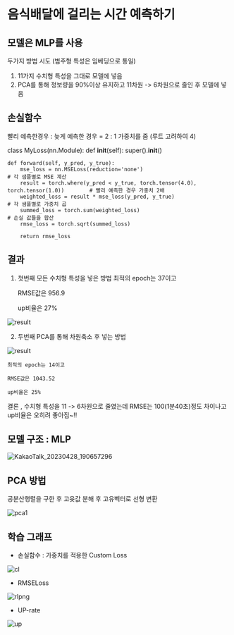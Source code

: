 
# 음식배달에 걸리는 시간 예측하기
## 모델은 MLP를 사용

두가지 방법 시도 (범주형 특성은 임베딩으로 통일)
1. 11가지 수치형 특성을 그대로 모델에 넣음
2. PCA를 통해 정보량을 90%이상 유지하고 11차원 -> 6차원으로 줄인 후 모델에 넣음

## 손실함수
빨리 예측한경우 : 늦게 예측한 경우 = 2 : 1 가중치를 줌 (루트 고려하여 4)

class MyLoss(nn.Module):
    def __init__(self):
        super().__init__()

    def forward(self, y_pred, y_true):
        mse_loss = nn.MSELoss(reduction='none')                                            # 각 샘플별로 MSE 계산
        result = torch.where(y_pred < y_true, torch.tensor(4.0), torch.tensor(1.0))        # 빨리 예측한 경우 가중치 2배
        weighted_loss = result * mse_loss(y_pred, y_true)                                  # 각 샘플별로 가중치 곱
        summed_loss = torch.sum(weighted_loss)                                             # 손실 값들을 합산
        rmse_loss = torch.sqrt(summed_loss)                                                

        return rmse_loss

## 결과
1. 첫번째 모든 수치형 특성을 넣은 방법
    최적의 epoch는 37이고
    
    RMSE값은 956.9
    
    up비율은 27%
    
![result](https://user-images.githubusercontent.com/91838563/235207459-1b0be7f7-6a65-4aaa-9fb0-2fcbafd0fac2.png)   

2. 두번째 PCA를 통해 차원축소 후 넣는 방법

![result](https://user-images.githubusercontent.com/91838563/235336995-dad77ba3-06b6-41a4-a204-1cf1bd8c7eab.png)

    최적의 epoch는 14이고
    
    RMSE값은 1043.52
    
    up비율은 25%
    

결론 , 수치형 특성을 11 -> 6차원으로 줄였는데 RMSE는 100(1분40초)정도 차이나고 up비율은 오히려 좋아짐~!!



## 모델 구조 : MLP
![KakaoTalk_20230428_190657296](https://user-images.githubusercontent.com/91838563/235179653-eb3c6bf9-509c-4e5b-9782-735a5aaaf96c.jpg)

## PCA 방법
공분산행렬을 구한 후 고윳값 분해 후 고유벡터로 선형 변환

![pca1](https://user-images.githubusercontent.com/91838563/235336989-c5808e9c-6bb4-41b3-81b7-5e8950f0303c.png)

## 학습 그래프
- 손실함수 : 가중치를 적용한 Custom Loss

![cl](https://user-images.githubusercontent.com/91838563/235207454-065863e1-947d-45f7-bb46-6b17cff2542c.png)

- RMSELoss

![rlpng](https://user-images.githubusercontent.com/91838563/235207457-ee02cca8-ff4f-45dd-80a2-66a278870dd9.png)

- UP-rate

![up](https://user-images.githubusercontent.com/91838563/235207448-da68e69b-2ef9-4e8f-ae94-91a68081a440.png)
